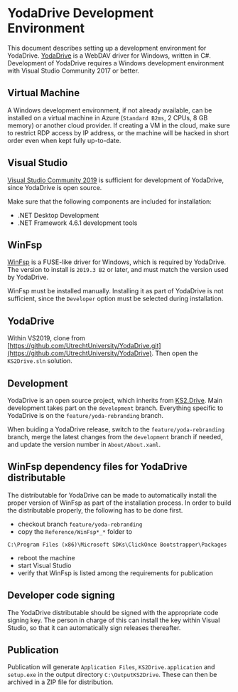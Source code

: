 # YodaDrive Development Environment
This document describes setting up a development environment for YodaDrive. [YodaDrive](https://github.com/UtrechtUniversity/YodaDrive) is a WebDAV driver for Windows, written in C#. Development of YodaDrive requires a Windows development environment with Visual Studio Community 2017 or better.

## Virtual Machine
A Windows development environment, if not already available, can be installed on a virtual machine in Azure (`Standard B2ms`, 2 CPUs, 8 GB memory) or another cloud provider. If creating a VM in the cloud, make sure to restrict RDP access by IP address, or the machine will be hacked in short order even when kept fully up-to-date.

## Visual Studio
[Visual Studio Community 2019](https://visualstudio.microsoft.com/thank-you-downloading-visual-studio/?sku=Community) is sufficient for development of YodaDrive, since YodaDrive is open source.

Make sure that the following components are included for installation:
* .NET Desktop Development
* .NET Framework 4.6.1 development tools

## WinFsp
[WinFsp](https://github.com/billziss-gh/winfsp/releases) is a FUSE-like driver for Windows, which is required by YodaDrive.  The version to install is `2019.3 B2` or later, and must match the version used by YodaDrive.

WinFsp must be installed manually. Installing it as part of YodaDrive is not sufficient, since the `Developer` option must be selected during installation.

## YodaDrive
Within VS2019, clone from [https://github.com/UtrechtUniversity/YodaDrive.git](https://github.com/UtrechtUniversity/YodaDrive).  Then open the `KS2Drive.sln` solution.

## Development
YodaDrive is an open source project, which inherits from [KS2.Drive](https://github.com/FrKaram/KS2.Drive).  Main development takes part on the `development` branch. Everything specific to YodaDrive is on the `feature/yoda-rebranding` branch.

When buiding a YodaDrive release, switch to the `feature/yoda-rebranding` branch, merge the latest changes from the `development` branch if needed, and update the version number in `About/About.xaml`.

## WinFsp dependency files for YodaDrive distributable
The distributable for YodaDrive can be made to automatically install the proper version of WinFsp as part of the installation process. In order to build the distributable properly, the following has to be done first.
* checkout branch `feature/yoda-rebranding`
* copy the `Reference/WinFsp*_*` folder to
```
C:\Program Files (x86)\Microsoft SDKs\ClickOnce Bootstrapper\Packages
```
* reboot the machine
* start Visual Studio
* verify that WinFsp is listed among the requirements for publication

## Developer code signing
The YodaDrive distributable should be signed with the appropriate code signing key. The person in charge of this can install the key within Visual Studio, so that it can automatically sign releases thereafter.

## Publication
Publication will generate `Application Files`, `KS2Drive.application` and `setup.exe` in the output directory `C:\OutputKS2Drive`.  These can then be archived in a ZIP file for distribution.
